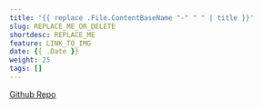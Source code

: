 ```yaml
---
title: '{{ replace .File.ContentBaseName "-" " " | title }}'
slug: REPLACE_ME_OR_DELETE
shortdesc: REPLACE_ME
feature: LINK_TO_IMG
date: {{ .Date }}
weight: 25
tags: []
---
```

[Github Repo](https://github.com/ssebs/)